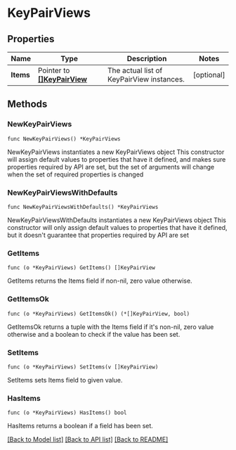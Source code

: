 # KeyPairViews

## Properties

Name | Type | Description | Notes
------------ | ------------- | ------------- | -------------
**Items** | Pointer to [**[]KeyPairView**](KeyPairView.md) | The actual list of KeyPairView instances. | [optional] 

## Methods

### NewKeyPairViews

`func NewKeyPairViews() *KeyPairViews`

NewKeyPairViews instantiates a new KeyPairViews object
This constructor will assign default values to properties that have it defined,
and makes sure properties required by API are set, but the set of arguments
will change when the set of required properties is changed

### NewKeyPairViewsWithDefaults

`func NewKeyPairViewsWithDefaults() *KeyPairViews`

NewKeyPairViewsWithDefaults instantiates a new KeyPairViews object
This constructor will only assign default values to properties that have it defined,
but it doesn't guarantee that properties required by API are set

### GetItems

`func (o *KeyPairViews) GetItems() []KeyPairView`

GetItems returns the Items field if non-nil, zero value otherwise.

### GetItemsOk

`func (o *KeyPairViews) GetItemsOk() (*[]KeyPairView, bool)`

GetItemsOk returns a tuple with the Items field if it's non-nil, zero value otherwise
and a boolean to check if the value has been set.

### SetItems

`func (o *KeyPairViews) SetItems(v []KeyPairView)`

SetItems sets Items field to given value.

### HasItems

`func (o *KeyPairViews) HasItems() bool`

HasItems returns a boolean if a field has been set.


[[Back to Model list]](../README.md#documentation-for-models) [[Back to API list]](../README.md#documentation-for-api-endpoints) [[Back to README]](../README.md)


